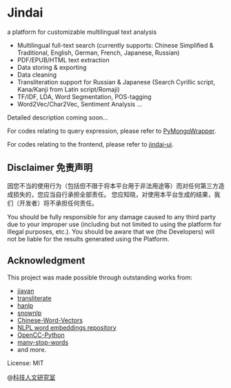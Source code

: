 # Jindai

a platform for customizable multilingual text analysis

- Multilingual full-text search (currently supports: Chinese Simplified & Traditional, English, German, French, Japanese, Russian)
- PDF/EPUB/HTML text extraction
- Data storing & exporting
- Data cleaning
- Transliteration support for Russian & Japanese (Search Cyrillic script, Kana/Kanji from Latin script/Romaji)
- TF/IDF, LDA, Word Segmentation, POS-tagging
- Word2Vec/Char2Vec, Sentiment Analysis ...

Detailed description coming soon...

For codes relating to query expression, please refer to [PyMongoWrapper](https://github.com/zhuth/PyMongoWrapper).

For codes relating to the frontend, please refer to [jindai-ui](https://github.com/zhuth/jindai-ui).

## Disclaimer 免责声明

因您不当的使用行为（包括但不限于将本平台用于非法用途等）而对任何第三方造成损失的，您应当自行承担全部责任。
您应知晓，对使用本平台生成的结果，我们（开发者）将不承担任何责任。

You should be fully responsible for any damage caused to any third party due to your improper use (including but not limited to using the platform for illegal purposes, etc.).
You should be aware that we (the Developers) will not be liable for the results generated using the Platform.

## Acknowledgment

This project was made possible through outstanding works from:

- [jiayan](https://github.com/jiaeyan/Jiayan)
- [transliterate](https://pypi.org/project/transliterate/)
- [hanlp](https://github.com/hankcs/HanLP)
- [snownlp](https://github.com/isnowfy/snownlp)
- [Chinese-Word-Vectors](https://github.com/Embedding/Chinese-Word-Vectors)
- [NLPL word embeddings repository](http://vectors.nlpl.eu/repository/)
- [OpenCC-Python](https://github.com/yichen0831/opencc-python)
- [many-stop-words](https://pypi.org/project/many-stop-words/)
- and more.

License: MIT

@[科技人文研究室](https://innovors.com)
